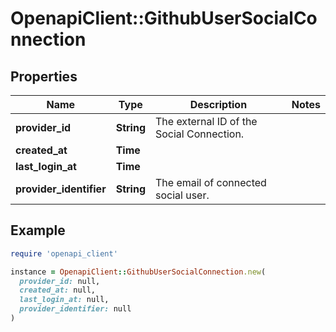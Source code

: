 # OpenapiClient::GithubUserSocialConnection

## Properties

| Name                    | Type       | Description                               | Notes |
| ----------------------- | ---------- | ----------------------------------------- | ----- |
| **provider_id**         | **String** | The external ID of the Social Connection. |       |
| **created_at**          | **Time**   |                                           |       |
| **last_login_at**       | **Time**   |                                           |       |
| **provider_identifier** | **String** | The email of connected social user.       |       |

## Example

```ruby
require 'openapi_client'

instance = OpenapiClient::GithubUserSocialConnection.new(
  provider_id: null,
  created_at: null,
  last_login_at: null,
  provider_identifier: null
)
```
